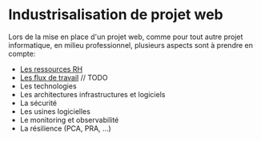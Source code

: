 # Industrisalisation de projet web

Lors de la mise en place d'un projet web, comme pour tout autre projet informatique, en milieu professionnel, plusieurs aspects sont à prendre en compte:
* [Les ressources RH](https://github.com/Cyphle/wiki/blob/main/Industrialisation/Industrialisation_RessourcesRH.md)
* [Les flux de travail](https://github.com/Cyphle/wiki/blob/main/Industrialisation/Industrialisation_FluxTravail.md)
// TODO
* Les technologies
* Les architectures infrastructures et logiciels
* La sécurité
* Les usines logicielles
* Le monitoring et observabilité
* La résilience (PCA, PRA, ...)